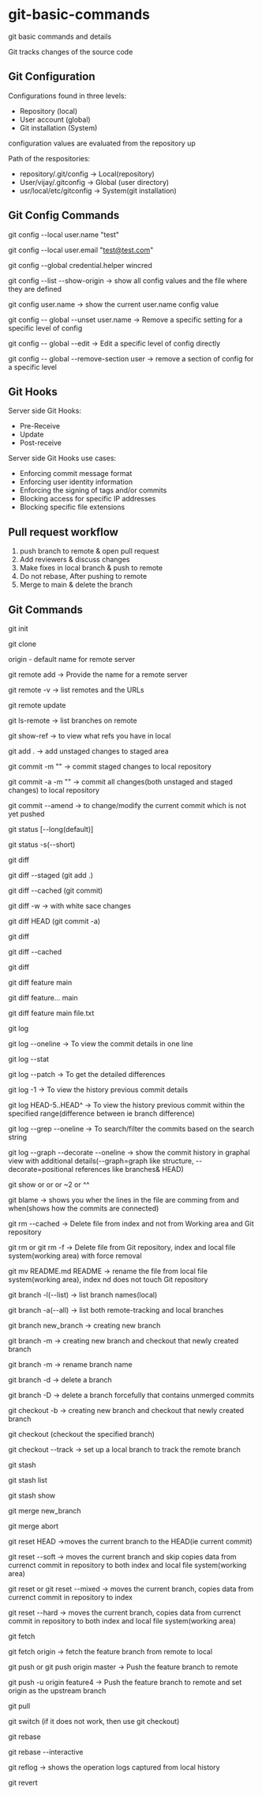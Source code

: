 # git-basic-commands
git basic commands and details

Git tracks changes of the source code

Git Configuration
------------------
Configurations found in three levels:
- Repository (local)
- User account (global)
- Git installation (System)

configuration values are evaluated from the repository up

Path of the respositories:
- repository/.git/config -> Local(repository)
- User/vijay/.gitconfig -> Global (user directory)
- usr/local/etc/gitconfig -> System(git installation)

Git Config Commands
--------------------
git config --local user.name "test"

git config --local user.email "test@test.com"

git config --global credential.helper wincred

git config --list --show-origin -> show all config values and the file where they are defined

git config user.name  -> show the current user.name config value

git config -- global --unset user.name  -> Remove a specific setting for a specific level of config

git config -- global --edit  -> Edit a specific level of config directly

git config -- global --remove-section user  -> remove a section of config for a specific level

Git Hooks
------------
Server side Git Hooks:
- Pre-Receive
- Update
- Post-receive
 
Server side Git Hooks use cases:
 - Enforcing commit message format
- Enforcing user identity information
- Enforcing the signing of tags and/or commits
- Blocking access for specific IP addresses
- Blocking specific file extensions

Pull request workflow
-----------------------
1) push branch to remote & open pull request
2) Add reviewers & discuss changes
3) Make fixes in local branch & push to remote
4) Do not rebase, After pushing to remote
5) Merge to main & delete the branch 

Git Commands
-------------
git init

git clone <remote url>

origin - default name for remote server

git remote add <name> <remote url>  -> Provide the name for a remote server

git remote -v  -> list remotes and the URLs

git remote update

git ls-remote  -> list branches on remote 

git show-ref -> to view what refs you have in local

git add . -> add unstaged changes to staged area

git commit -m "" -> commit staged changes to local repository

git commit -a -m "" -> commit all changes(both unstaged and staged changes) to local repository

git commit --amend -> to change/modify the current commit which is not yet pushed

git status [--long(default)]

git status -s(--short)

git diff

git diff --staged  (git add .)

git diff --cached  (git commit)

git diff -w  -> with white sace changes 

git diff HEAD     (git commit -a)

git diff <commit>

git diff --cached <commit>

git diff <commit> <commit>

git diff feature main

git diff feature... main

git diff feature main file.txt

git log

git log --oneline -> To view the commit details in one line

git log --stat

git log --patch -> To get the detailed differences

git log -1 -> To view the history previous commit details

git log HEAD-5..HEAD^ -> To view the history previous commit within the specified range(difference between ie branch difference)

git log --grep <string> --oneline -> To search/filter the commits based on the search string

git log --graph --decorate --oneline -> show the commit history in graphal view with additional details(--graph=graph like structure, --decorate=positional references like branches& HEAD)

git show <hash> or <branch-name> or <HEAD> or <HEAD>~2 or <HEAD>^^

git blame <filename> -> shows you wher the lines in the file are comming from and when(shows how the commits are connected)

git rm --cached <filename> -> Delete file from index and not from Working area and Git repository

git rm <filename> or git rm -f <filename> -> Delete file from Git repository, index and local file system(working area) with force removal

git mv README.md README -> rename the file from local file system(working area), index nd does not touch Git repository

git branch -l(--list)  -> list branch names(local)

git branch -a(--all) -> list both remote-tracking and local branches

git branch new_branch -> creating new branch

git branch -m <new-branch-name>  -> creating new branch and checkout that newly created branch

git branch -m <current-branch-name> <new-branch-name>  -> rename branch name

git branch -d <delete-branch-name>  -> delete a branch

git branch -D <delete-branch-name>  -> delete a branch forcefully that contains unmerged commits

git checkout -b <branch-name> -> creating new branch and checkout that newly created branch

git checkout <branch-name> (checkout the specified branch)

git checkout --track <branch-name> -> set up a local branch to track the remote branch

git stash

git stash list

git stash show

git merge new_branch

git merge abort

git reset HEAD ->moves the current branch to the HEAD(ie current commit)

git reset --soft <commit> -> moves the current branch and skip copies data from currenct commit in repository to both index and local file system(working area)

git reset or git reset --mixed <commit> -> moves the current branch, copies data from currenct commit in repository to index

git reset --hard <commit> -> moves the current branch, copies data from currenct commit in repository to both index and local file system(working area)

git fetch

git fetch origin <branch-name> -> fetch the feature branch from remote to local

git push or git push origin master -> Push the feature branch to remote

git push -u origin feature4  -> Push the feature branch to remote and set origin as the upstream branch

git pull 

git switch <branch-name> (if it does not work, then use git checkout)

git rebase

git rebase --interactive

git reflog <branch-name> -> shows the operation logs captured from local history

git revert
